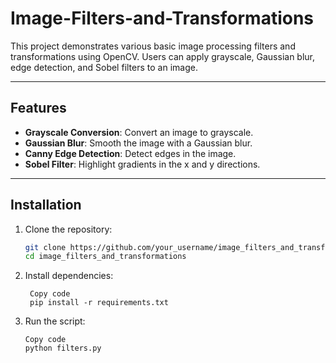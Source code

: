 # Image-Filters-and-Transformations



This project demonstrates various basic image processing filters and transformations using OpenCV. Users can apply grayscale, Gaussian blur, edge detection, and Sobel filters to an image.

---

## Features
- **Grayscale Conversion**: Convert an image to grayscale.
- **Gaussian Blur**: Smooth the image with a Gaussian blur.
- **Canny Edge Detection**: Detect edges in the image.
- **Sobel Filter**: Highlight gradients in the x and y directions.

---

## Installation

1. Clone the repository:
   ```bash
   git clone https://github.com/your_username/image_filters_and_transformations.git
   cd image_filters_and_transformations
2. Install dependencies:
   ```
    Copy code
    pip install -r requirements.txt
3. Run the script:
    ```   
    Copy code
    python filters.py
